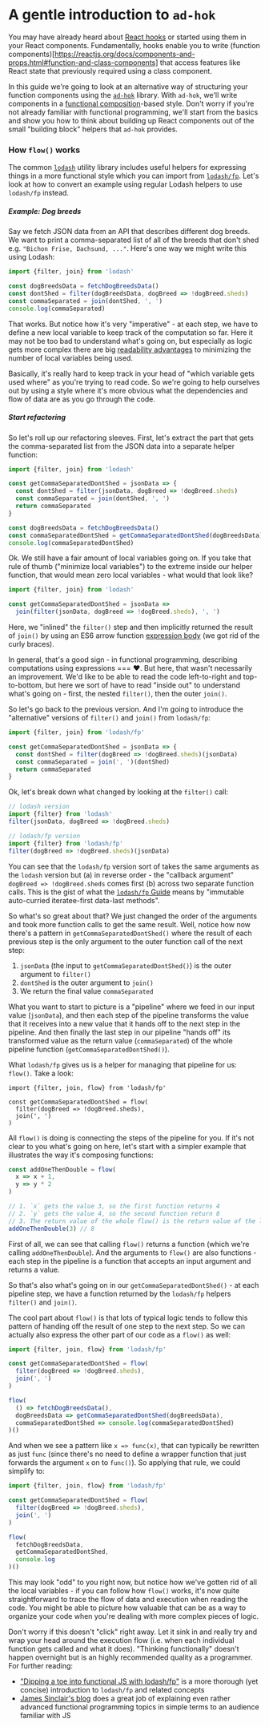 # A gentle introduction to `ad-hok`

You may have already heard about [React hooks](https://reactjs.org/docs/hooks-intro.html) or started using them
in your React components. Fundamentally, hooks enable you to write (function components)[https://reactjs.org/docs/components-and-props.html#function-and-class-components]
that access features like React state that previously required using a class component.

In this guide we're going to look at an alternative way of structuring your function components using the
[`ad-hok`](https://github.com/helixbass/ad-hok) library. With `ad-hok`, we'll write components in a
[functional composition](https://martinfowler.com/articles/collection-pipeline/)-based style.
Don't worry if you're not already familiar with functional programming, we'll start from the basics and show
you how to think about building up React components out of the small "building block" helpers that `ad-hok` provides.

### How `flow()` works

The common [`lodash`](https://lodash.com/) utility library includes useful helpers for expressing things in a more
functional style which you can import from [`lodash/fp`](https://github.com/lodash/lodash/wiki/FP-Guide).
Let's look at how to convert an example using regular Lodash helpers to use `lodash/fp` instead.

##### Example: Dog breeds

Say we fetch JSON data from an API that describes different dog breeds. We want to print a comma-separated list of all of
the breeds that don't shed e.g. `"Bichon Frise, Dachsund, ..."`. Here's one way we might write this using Lodash:
```js
import {filter, join} from 'lodash'

const dogBreedsData = fetchDogBreedsData()
const dontShed = filter(dogBreedsData, dogBreed => !dogBreed.sheds)
const commaSeparated = join(dontShed, ', ')
console.log(commaSeparated)
```
That works. But notice how it's very "imperative" - at each step, we have to define a new local variable to keep track of
the computation so far. Here it may not be too bad to understand what's going on, but especially as logic gets more complex
there are big [readability advantages](https://www.yegor256.com/2015/09/01/redundant-variables-are-evil.html) to minimizing the
number of local variables being used.

Basically, it's really hard to keep track in your head of "which variable gets used where" as you're trying to read code. So we're going to help ourselves out by using a style where it's more obvious what the dependencies
and flow of data are as you go through the code.

##### Start refactoring

So let's roll up our refactoring sleeves. First, let's extract the part that gets the comma-separated list from the JSON data
into a separate helper function:
```js
import {filter, join} from 'lodash'

const getCommaSeparatedDontShed = jsonData => {
  const dontShed = filter(jsonData, dogBreed => !dogBreed.sheds)
  const commaSeparated = join(dontShed, ', ')
  return commaSeparated
}

const dogBreedsData = fetchDogBreedsData()
const commaSeparatedDontShed = getCommaSeparatedDontShed(dogBreedsData)
console.log(commaSeparatedDontShed)
```
Ok. We still have a fair amount of local variables going on. If you take that rule of thumb ("minimize local variables") to the
extreme inside our helper function, that would mean zero local variables - what would that look like?

```js
import {filter, join} from 'lodash'

const getCommaSeparatedDontShed = jsonData =>
  join(filter(jsonData, dogBreed => !dogBreed.sheds), ', ')
```
Here, we "inlined" the `filter()` step and then implicitly returned the result of `join()` by using an ES6 arrow function
[expression body](https://developer.mozilla.org/en-US/docs/Web/JavaScript/Reference/Functions/Arrow_functions#Function_body)
(we got rid of the curly braces).

In general, that's a good sign - in functional programming, describing computations using expressions === :heart:. But here,
that wasn't necessarily an improvement. We'd like to be able to read the code left-to-right and top-to-bottom, but here we sort of have to read
"inside out" to understand what's going on - first, the nested `filter()`, then the outer `join()`.

So let's go back to the previous version. And I'm going to introduce the "alternative" versions of `filter()` and `join()` from `lodash/fp`:
```js
import {filter, join} from 'lodash/fp'

const getCommaSeparatedDontShed = jsonData => {
  const dontShed = filter(dogBreed => !dogBreed.sheds)(jsonData)
  const commaSeparated = join(', ')(dontShed)
  return commaSeparated
}
```
Ok, let's break down what changed by looking at the `filter()` call:
```js
// lodash version
import {filter} from 'lodash'
filter(jsonData, dogBreed => !dogBreed.sheds)

// lodash/fp version
import {filter} from 'lodash/fp'
filter(dogBreed => !dogBreed.sheds)(jsonData)
```
You can see that the `lodash/fp` version sort of takes the same arguments as the `lodash` version but (a) in reverse order -
the "callback argument" `dogBreed => !dogBreed.sheds` comes first (b) across two separate function calls. This is the gist of what the [`lodash/fp` Guide](https://github.com/lodash/lodash/wiki/FP-Guide) means by "immutable auto-curried iteratee-first data-last methods".

So what's so great about that? We just changed the order of the arguments and took more function calls to get the same result.
Well, notice how now there's a pattern in `getCommaSeparatedDontShed()` where the result of each previous step is the only
argument to the outer function call of the next step:
1. `jsonData` (the input to `getCommaSeparatedDontShed()`) is the outer argument to `filter()`
1. `dontShed` is the outer argument to `join()`
1. We return the final value `commaSeparated`

What you want to start to picture is a "pipeline" where we feed in our input value (`jsonData`), and then each step of the pipeline transforms the value that it receives into a new value that it hands off to the next step in the pipeline. And then
finally the last step in our pipeline "hands off" its transformed value as the return value (`commaSeparated`) of the whole pipeline function (`getCommaSeparatedDontShed()`).

What `lodash/fp` gives us is a helper for managing that pipeline for us: `flow()`. Take a look:
```
import {filter, join, flow} from 'lodash/fp'

const getCommaSeparatedDontShed = flow(
  filter(dogBreed => !dogBreed.sheds),
  join(', ')
)
```
All `flow()` is doing is connecting the steps of the pipeline for you. If it's not clear to you what's going on here, let's start
with a simpler example that illustrates the way it's composing functions:
```js
const addOneThenDouble = flow(
  x => x + 1,
  y => y * 2
)

// 1. `x` gets the value 3, so the first function returns 4
// 2. `y` gets the value 4, so the second function return 8
// 3. The return value of the whole flow() is the return value of the last step, so 8
addOneThenDouble(3) // 8
```
First of all, we can see that calling `flow()` returns a function (which we're calling `addOneThenDouble`). And the arguments to
`flow()` are also functions - each step in the pipeline is a function that accepts an input argument and returns a value.

So that's also what's going on in our `getCommaSeparatedDontShed()` - at each pipeline step, we have a function returned by the
`lodash/fp` helpers `filter()` and `join()`.

The cool part about `flow()` is that lots of typical logic tends to follow this pattern of handing off the result of one step
to the next step. So we can actually also express the other part of our code as a `flow()` as well:
```js
import {filter, join, flow} from 'lodash/fp'

const getCommaSeparatedDontShed = flow(
  filter(dogBreed => !dogBreed.sheds),
  join(', ')
)

flow(
  () => fetchDogBreedsData(),
  dogBreedsData => getCommaSeparatedDontShed(dogBreedsData),
  commaSeparatedDontShed => console.log(commaSeparatedDontShed)
)()
```
And when we see a pattern like `x => func(x)`, that can typically be rewritten as just `func` (since there's no need to define a wrapper function that just forwards the argument `x` on to `func()`). So applying that rule, we could simplify to:
```js
import {filter, join, flow} from 'lodash/fp'

const getCommaSeparatedDontShed = flow(
  filter(dogBreed => !dogBreed.sheds),
  join(', ')
)

flow(
  fetchDogBreedsData,
  getCommaSeparatedDontShed,
  console.log
)()
```
This may look "odd" to you right now, but notice how we've gotten rid of all the local variables - if you can follow how `flow()`
works, it's now quite straightforward to trace the flow of data and execution when reading the code. You might be able to
picture how valuable that can be as a way to organize your code when you're dealing with more complex pieces of logic.

Don't worry if this doesn't "click" right away. Let it sink in and really try and wrap your head around the execution flow (i.e.
when each individual function gets called and what it does). "Thinking functionally" doesn't happen overnight but is an
highly recommended quality as a programmer. For further reading:
- ["Dipping a toe into functional JS with lodash/fp"](https://simonsmith.io/dipping-a-toe-into-functional-js-with-lodash-fp) is a more thorough (yet concise) introduction to `lodash/fp` and related concepts
- [James Sinclair's blog](https://jrsinclair.com/) does a great job of explaining even rather advanced functional programming
topics in simple terms to an audience familiar with JS
